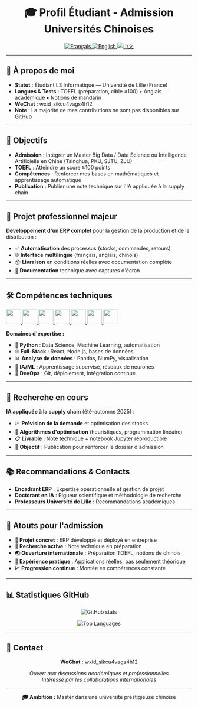 <div align="center">
  <h1>🎓 Profil Étudiant - Admission Universités Chinoises</h1>
  
  <!-- Sélecteur de langue -->
  <p>
    <a href="README.md">
      <img src="https://img.shields.io/badge/🇫🇷-Français-0055A4?style=for-the-badge&labelColor=EF4135" alt="Français"/>
    </a>
    <a href="README-en.md">
      <img src="https://img.shields.io/badge/🇺🇸-English-B22234?style=for-the-badge&labelColor=FFFFFF" alt="English"/>
    </a>
    <a href="README-zh.md">
      <img src="https://img.shields.io/badge/🇨🇳-中文-DE2910?style=for-the-badge&labelColor=FFDE00" alt="中文"/>
    </a>
  </p>
</div>

---

## 📝 À propos de moi

- **Statut** : Étudiant L3 Informatique — Université de Lille (France)
- **Langues & Tests** : TOEFL (préparation, cible ≥100) • Anglais académique • Notions de mandarin
- **WeChat** : wxid_sikcu4vags4h12
- **Note** : La majorité de mes contributions ne sont pas disponibles sur GitHub

---

## 🎯 Objectifs

- **Admission** : Intégrer un Master Big Data / Data Science ou Intelligence Artificielle en Chine (Tsinghua, PKU, SJTU, ZJU)
- **TOEFL** : Atteindre un score ≥100 points
- **Compétences** : Renforcer mes bases en mathématiques et apprentissage automatique
- **Publication** : Publier une note technique sur l'IA appliquée à la supply chain

---

## 💼 Projet professionnel majeur

**Développement d'un ERP complet** pour la gestion de la production et de la distribution :

- ✅ **Automatisation** des processus (stocks, commandes, retours)
- 🌐 **Interface multilingue** (français, anglais, chinois)
- 📦 **Livraison** en conditions réelles avec documentation complète
- 📸 **Documentation** technique avec captures d'écran

---

## 🛠️ Compétences techniques

<p align="left">
  <a href="https://www.python.org" target="_blank">
    <img src="https://cdn.jsdelivr.net/gh/devicons/devicon/icons/python/python-original.svg" width="40" height="40"/>
  </a>
  <a href="https://developer.mozilla.org/docs/Web/JavaScript" target="_blank">
    <img src="https://cdn.jsdelivr.net/gh/devicons/devicon/icons/javascript/javascript-original.svg" width="40" height="40"/>
  </a>
  <a href="https://go.dev" target="_blank">
    <img src="https://cdn.jsdelivr.net/gh/devicons/devicon/icons/go/go-original.svg" width="40" height="40"/>
  </a>
  <a href="https://mysql.com" target="_blank">
    <img src="https://cdn.jsdelivr.net/gh/devicons/devicon/icons/mysql/mysql-original.svg" width="40" height="40"/>
  </a>
  <a href="https://reactjs.org" target="_blank">
    <img src="https://cdn.jsdelivr.net/gh/devicons/devicon/icons/react/react-original.svg" width="40" height="40"/>
  </a>
  <a href="https://nodejs.org" target="_blank">
    <img src="https://cdn.jsdelivr.net/gh/devicons/devicon/icons/nodejs/nodejs-original.svg" width="40" height="40"/>
  </a>
  <a href="https://git-scm.com" target="_blank">
    <img src="https://cdn.jsdelivr.net/gh/devicons/devicon/icons/git/git-original.svg" width="40" height="40"/>
  </a>
</p>

**Domaines d'expertise :**
- 🐍 **Python** : Data Science, Machine Learning, automatisation
- 🌐 **Full-Stack** : React, Node.js, bases de données
- 📊 **Analyse de données** : Pandas, NumPy, visualisation
- 🤖 **IA/ML** : Apprentissage supervisé, réseaux de neurones
- 🔧 **DevOps** : Git, déploiement, intégration continue

---

## 🔬 Recherche en cours

**IA appliquée à la supply chain** (été–automne 2025) :

- 📈 **Prévision de la demande** et optimisation des stocks
- 🧮 **Algorithmes d'optimisation** (heuristiques, programmation linéaire)
- 📋 **Livrable** : Note technique + notebook Jupyter reproductible
- 🎯 **Objectif** : Publication pour renforcer le dossier d'admission

---

## 📚 Recommandations & Contacts

- **Encadrant ERP** : Expertise opérationnelle et gestion de projet
- **Doctorant en IA** : Rigueur scientifique et méthodologie de recherche
- **Professeurs Université de Lille** : Recommandations académiques

---

## 📑 Atouts pour l'admission

- **🎯 Projet concret** : ERP développé et déployé en entreprise
- **🔬 Recherche active** : Note technique en préparation
- **🌏 Ouverture internationale** : Préparation TOEFL, notions de chinois
- **💼 Expérience pratique** : Applications réelles, pas seulement théorique
- **📈 Progression continue** : Montée en compétences constante

---

## 📊 Statistiques GitHub

<p align="center">
  <img src="https://github-readme-stats.vercel.app/api?username=2spy&show_icons=true&theme=dark&count_private=true" alt="GitHub stats" />
</p>

<p align="center">
  <img src="https://github-readme-stats.vercel.app/api/top-langs/?username=2spy&layout=compact&theme=dark" alt="Top Languages" />
</p>

---

## 📱 Contact

<div align="center">
  <p>
    <strong>WeChat :</strong> wxid_sikcu4vags4h12
  </p>
  <p>
    <em>Ouvert aux discussions académiques et professionnelles</em><br>
    <em>Intéressé par les collaborations internationales</em>
  </p>
</div>

---

<div align="center">
  <p>
    <strong>🎓 Ambition :</strong> Master dans une université prestigieuse chinoise
  </p>
</div>
